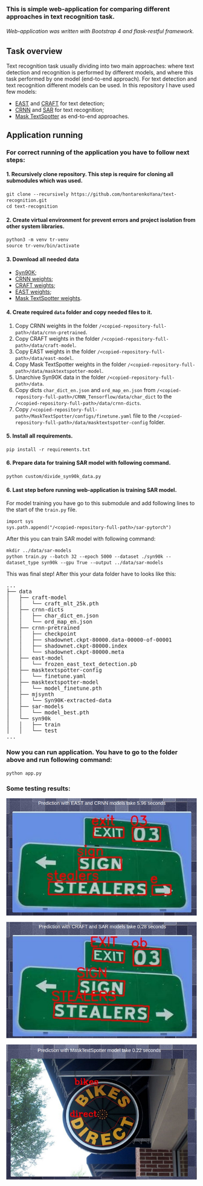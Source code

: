 ### This is simple web-application for comparing different approaches in text recognition task.
###### Web-application was written with Bootstrap 4 and flask-restful framework.

## Task overview
Text recognition task usually dividing into two main approaches: where text detection and recognition is performed by different models, and where this task performed by one model (end-to-end approach).
For text detection and text recognition different models can be used.
In this repository I have used few models:
- [EAST](https://arxiv.org/pdf/1704.03155v2.pdf) and [CRAFT](https://arxiv.org/pdf/1904.01941v1.pdf) for text detection;
- [CRNN](http://arxiv.org/abs/1507.05717) and [SAR](https://arxiv.org/pdf/1811.00751.pdf) for text recognition;
- [Mask TextSpotter](https://arxiv.org/pdf/1807.02242.pdf) as end-to-end approaches.

## Application running
### For correct running of the application you have to follow next steps:
#### 1. Recursively clone repository. This step is require for cloning all submodules which was used.
```
git clone --recursively https://github.com/hontarenkoYana/text-recognition.git
cd text-recognition
```
#### 2. Create virtual environment for prevent errors and project isolation from other system libraries.
```
python3 -m venv tr-venv
source tr-venv/bin/activate
```
#### 3. Download all needed data
- [Syn90K](https://www.robots.ox.ac.uk/~vgg/data/text/);
- [CRNN weights](https://www.dropbox.com/sh/y4eaunamardibnd/AAB4h8NkakASDoc6Ek4knEGIa?dl=0);
- [CRAFT weights](https://drive.google.com/open?id=1Jk4eGD7crsqCCg9C9VjCLkMN3ze8kutZ);
- [EAST weights](https://github.com/oyyd/frozen_east_text_detection.pb);
- [Mask TextSpotter weights](https://drive.google.com/open?id=1pPRS7qS_K1keXjSye0kksqhvoyD0SARz).
#### 4. Create required `data` folder and copy needed files to it.
1. Copy CRNN weights in the folder `/<copied-repository-full-path>/data/crnn-pretrained`.
2. Copy CRAFT weights in the folder `/<copied-repository-full-path>/data/craft-model`.
3. Copy EAST weights in the folder `/<copied-repository-full-path>/data/east-model`.
4. Copy Mask TextSpotter weights in the folder `/<copied-repository-full-path>/data/masktextspotter-model`.
5. Unarchive Syn90K data in  the folder `/<copied-repository-full-path>/data`.
6. Copy dicts `char_dict_en.json` and `ord_map_en.json` from `/<copied-repository-full-path>/CRNN_Tensorflow/data/char_dict` to the `/<copied-repository-full-path>/data/crnn-dicts`.
7. Copy `/<copied-repository-full-path>/MaskTextSpotter/configs/finetune.yaml` file to the `/<copied-repository-full-path>/data/masktextspotter-config` folder.
#### 5. Install all requirements.
```
pip install -r requirements.txt
```
#### 6. Prepare data for training SAR model with following command.
```
python custom/divide_syn90k_data.py
```
#### 6. Last step before running web-application is training SAR model.
For model training you have go to this submodule and add following lines to the start of the `train.py` file.
```
import sys
sys.path.append("/<copied-repository-full-path>/sar-pytorch")
```
After this you can train SAR model with following command:
```
mkdir ../data/sar-models
python train.py --batch 32 --epoch 5000 --dataset ./syn90k --dataset_type syn90k --gpu True --output ../data/sar-models
```
This was final step!
After this your data folder have to looks like this:

<pre>...
├── data
│   ├── craft-model
│   │   └── craft_mlt_25k.pth
│   ├── crnn-dicts
│   │   ├── char_dict_en.json
│   │   └── ord_map_en.json
│   ├── crnn-pretrained
│   │   ├── checkpoint
│   │   ├── shadownet.ckpt-80000.data-00000-of-00001
│   │   ├── shadownet.ckpt-80000.index
│   │   └── shadownet.ckpt-80000.meta
│   ├── east-model
│   │   └── frozen_east_text_detection.pb
│   ├── masktextspotter-config
│   │   └── finetune.yaml
│   ├── masktextspotter-model
│   │   └── model_finetune.pth
│   ├── mjsynth
│   │   └── Syn90K-extracted-data
│   ├── sar-models
│   │   └── model_best.pth
│   └── syn90k
│   │   ├── train
│   │   └── test
...
</pre>
### Now you can run application. You have to go to the folder above and run following command:
```
python app.py
```
### Some testing results:
![east-crnn-result](media/east-crnn-result.png)

![craft-sar-result](media/craft-sar-result.png)

![mask-textspotter-result](media/mask-textspotter-result.png)